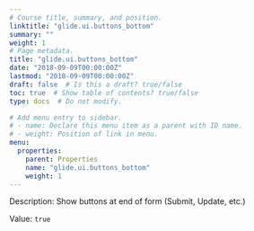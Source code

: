 ```yaml
---
# Course title, summary, and position.
linktitle: "glide.ui.buttons_bottom"
summary: ""
weight: 1
# Page metadata.
title: "glide.ui.buttons_bottom"
date: "2018-09-09T00:00:00Z"
lastmod: "2018-09-09T00:00:00Z"
draft: false  # Is this a draft? true/false
toc: true  # Show table of contents? true/false
type: docs  # Do not modify.

# Add menu entry to sidebar.
# - name: Declare this menu item as a parent with ID name.
# - weight: Position of link in menu.
menu:
  properties:
    parent: Properties
    name: "glide.ui.buttons_bottom"
    weight: 1
---
```


Description: Show buttons at end of form (Submit, Update, etc.)


Value: `true`